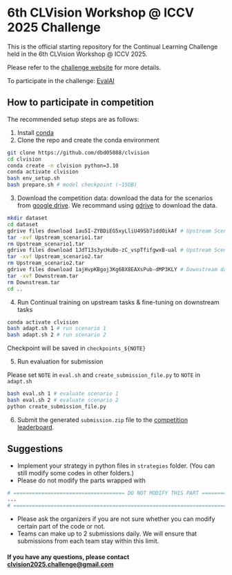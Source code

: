 # 6th CLVision Workshop @ ICCV 2025 Challenge

This is the official starting repository for the Continual Learning Challenge held in the 6th CLVision Workshop @ ICCV 2025.

Please refer to the [challenge website](https://sites.google.com/view/clvision2025/challenge) for more details.

To participate in the challenge: [EvalAI](https://eval.ai/web/challenges/challenge-page/2565/overview)

## How to participate in competition
The recommended setup steps are as follows:
1. Install [conda](https://docs.conda.io/projects/conda/en/latest/user-guide/install/index.html)
2. Clone the repo and create the conda environment
```bash
git clone https://github.com/dbd05088/clvision
cd clvision
conda create -n clvision python=3.10
conda activate clvision
bash env_setup.sh
bash prepare.sh # model checkpoint (~15GB)
```
3. Download the competition data: download the data for the scenarios from [google drive](). We recommand using [gdrive](https://github.com/glotlabs/gdrive) to download the data.
```bash
mkdir dataset
cd dataset
gdrive files download 1au5I-ZYBDiEG5xyLliU49Sb7iddOikAf # Upstream Scenario 1 datasets (1.5GB)
tar -xvf Upstream_scenario1.tar
rm Upstream_scenario1.tar
gdrive files download 1JdT13s3ycHuBo-zC_vspTfifgwxB-ual # Upstream Scenario 2 datasets (11GB)
tar -xvf Upstream_scenario2.tar
rm Upstream_scenario2.tar
gdrive files download 1ajHvpKBgoj3Kg6BX8EAXsPub-dMP3KLY # Downstream datasets (9GB)
tar -xvf Downstream.tar
rm Downstream.tar
cd ..
```

4. Run Continual training on upstream tasks & fine-tuning on downstream tasks
```bash
conda activate clvision
bash adapt.sh 1 # run scenario 1
bash adapt.sh 2 # run scenario 2
```
Checkpoint will be saved in `checkpoints_${NOTE}`

5. Run evaluation for submission

Please set `NOTE` in `eval.sh` and `create_submission_file.py` to `NOTE` in `adapt.sh`
```bash
bash eval.sh 1 # evaluate scenario 1
bash eval.sh 2 # evaluate scenario 2
python create_submission_file.py
```

6. Submit the generated `submission.zip` file to the [competition leaderboard]().

## Suggestions
- Implement your strategy in python files in `strategies` folder. (You can still modify some codes in other folders.)
- Please do not modify the parts wrapped with
```bash
# ==================================== DO NOT MODIFY THIS PART ===================================#
...
# ================================================================================================#
```
- Please ask the organizers if you are not sure whether you can modify certain part of the code or not.
- Teams can make up to 2 submissions daily. We will ensure that submissions from each team stay within this limit.

#### If you have any questions, please contact clvision2025.challenge@gmail.com